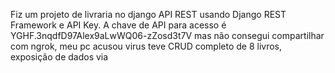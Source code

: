 Fiz um projeto de livraria no django API REST usando Django REST Framework e API Key.
A chave de API para acesso é YGHF.3nqdfD97Alex9aLwWQ06-zZosd3t7V mas não consegui compartilhar com ngrok, meu pc acusou virus 
teve CRUD completo de 8 livros, exposição de dados via 
